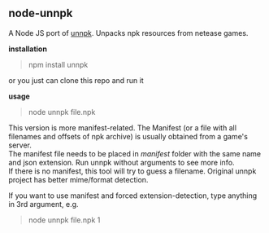## node-unnpk  

A Node JS port of [unnpk](https://github.com/YJBeetle/unnpk). Unpacks npk resources from netease games.  
    
    
**installation**  
  
> npm install unnpk  

or you just can clone this repo and run it

**usage**

> node unnpk file.npk

This version is more manifest-related. The Manifest (or a file with all  filenames and offsets of npk archive) is usually obtained from a game's server.   
The manifest file needs to be placed in *manifest* folder with the same name and json extension. Run unnpk without arguments to see more info.  
If there is no manifest, this tool will try to guess a filename. Original unnpk project has better mime/format detection.   
  
If you want to use manifest and forced extension-detection, type anything in 3rd argument, e.g.

> node unnpk file.npk 1


